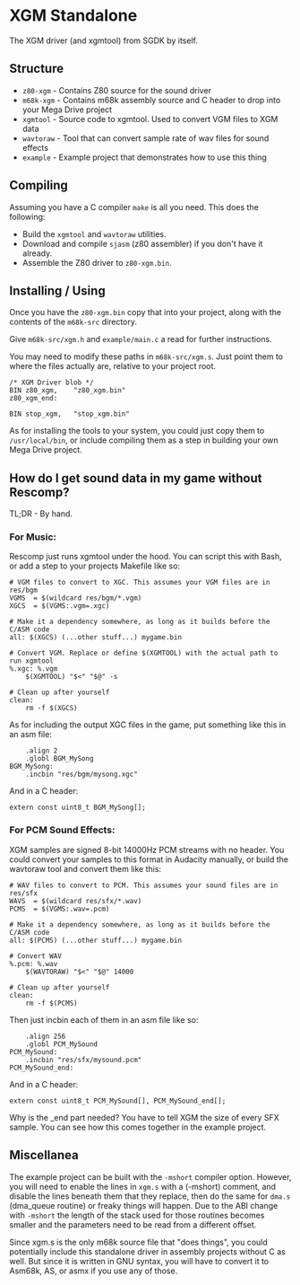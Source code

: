 # XGM Standalone

The XGM driver (and xgmtool) from SGDK by itself.


## Structure

 - `z80-xgm` - Contains Z80 source for the sound driver
 - `m68k-xgm` - Contains m68k assembly source and C header to drop into your Mega Drive project
 - `xgmtool` - Source code to xgmtool. Used to convert VGM files to XGM data
 - `wavtoraw` - Tool that can convert sample rate of wav files for sound effects
 - `example` - Example project that demonstrates how to use this thing


## Compiling

Assuming you have a C compiler `make` is all you need. This does the following:
 - Build the `xgmtool` and `wavtoraw` utilities.
 - Download and compile `sjasm` (z80 assembler) if you don't have it already.
 - Assemble the Z80 driver to `z80-xgm.bin`.


## Installing / Using

Once you have the `z80-xgm.bin` copy that into your project, along with the
contents of the `m68k-src` directory.

Give `m68k-src/xgm.h` and `example/main.c` a read for further instructions.

You may need to modify these paths in `m68k-src/xgm.s`. 
Just point them to where the files actually are, relative to your project root.

    /* XGM Driver blob */
    BIN z80_xgm,    "z80_xgm.bin"
    z80_xgm_end:
    
    BIN stop_xgm,   "stop_xgm.bin"

As for installing the tools to your system, you could just copy them to
`/usr/local/bin`, or include compiling them as a step in building your
own Mega Drive project.


## How do I get sound data in my game without Rescomp?

TL;DR - By hand.


### For Music:

Rescomp just runs xgmtool under the hood.
You can script this with Bash, or add a step to your projects Makefile like so:

    # VGM files to convert to XGC. This assumes your VGM files are in res/bgm
    VGMS  = $(wildcard res/bgm/*.vgm)
    XGCS  = $(VGMS:.vgm=.xgc)
    
    # Make it a dependency somewhere, as long as it builds before the C/ASM code
    all: $(XGCS) (...other stuff...) mygame.bin
    
    # Convert VGM. Replace or define $(XGMTOOL) with the actual path to run xgmtool
    %.xgc: %.vgm
        $(XGMTOOL) "$<" "$@" -s
    
    # Clean up after yourself
    clean:
        rm -f $(XGCS)

As for including the output XGC files in the game, put something like this in an asm file:

        .align 2
        .globl BGM_MySong
    BGM_MySong:
        .incbin "res/bgm/mysong.xgc"

And in a C header:

    extern const uint8_t BGM_MySong[];


### For PCM Sound Effects:

XGM samples are signed 8-bit 14000Hz PCM streams with no header.
You could convert your samples to this format in Audacity manually,
or build the wavtoraw tool and convert them like this:

    # WAV files to convert to PCM. This assumes your sound files are in res/sfx
    WAVS  = $(wildcard res/sfx/*.wav)
    PCMS  = $(VGMS:.wav=.pcm)
    
    # Make it a dependency somewhere, as long as it builds before the C/ASM code
    all: $(PCMS) (...other stuff...) mygame.bin
    
    # Convert WAV
    %.pcm: %.wav
        $(WAVTORAW) "$<" "$@" 14000
    
    # Clean up after yourself
    clean:
        rm -f $(PCMS)

Then just incbin each of them in an asm file like so:

        .align 256
        .globl PCM_MySound
    PCM_MySound:
        .incbin "res/sfx/mysound.pcm"
    PCM_MySound_end:

And in a C header:

    extern const uint8_t PCM_MySound[], PCM_MySound_end[];

Why is the _end part needed? You have to tell XGM the size of every SFX sample.
You can see how this comes together in the example project.


## Miscellanea

The example project can be built with the `-mshort` compiler option.
However, you will need to enable the lines in `xgm.s` with a (-mshort) comment,
and disable the lines beneath them that they replace, then do the same for
`dma.s` (dma_queue routine) or freaky things will happen.
Due to the ABI change with `-mshort` the length of the stack used for those routines
becomes smaller and the parameters need to be read from a different offset.

Since xgm.s is the only m68k source file that "does things", you could potentially
include this standalone driver in assembly projects without C as well.
But since it is written in GNU syntax, you will have to convert it to Asm68k,
AS, or asmx if you use any of those. 
